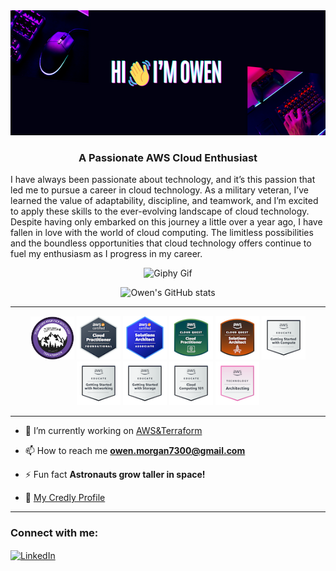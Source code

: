 <img src="https://raw.githubusercontent.com/O-Morgan/O-Morgan/main/GitHub%20Banner.png" width="1000" height="200">


<h3 align="center">A Passionate AWS Cloud Enthusiast</h3> 

I have always been passionate about technology, and it’s this passion that led me to pursue a career in cloud technology. As a military veteran, I’ve learned the value of adaptability, discipline, and teamwork, and I’m excited to apply these skills to the ever-evolving landscape of cloud technology. Despite having only embarked on this journey a little over a year ago, I have fallen in love with the world of cloud computing. The limitless possibilities and the boundless opportunities that cloud technology offers continue to fuel my enthusiasm as I progress in my career.

<p align="center">
  <img src="https://media.giphy.com/media/qgQUggAC3Pfv687qPC/giphy.gif" alt="Giphy Gif">
</p>


<div align="center">

![Owen's GitHub stats](https://github-readme-stats.vercel.app/api?username=O-Morgan&theme=radical&show_icons=true)</div>

---

<p align="center">
  <img src="https://github.com/O-Morgan/O-Morgan/blob/main/cpb-terraformer-badge.svg" width="70">
  <img src="https://github.com/O-Morgan/O-Morgan/blob/main/aws-certified-cloud-practitioner.png" width="70">
  <img src="https://github.com/O-Morgan/O-Morgan/blob/main/aws-certified-solutions-architect-associate.png" width="70">
  <img src="https://github.com/O-Morgan/O-Morgan/blob/main/aws-cloud-quest-cloud-practitioner.png" width="70">
  <img src="https://github.com/O-Morgan/O-Morgan/blob/main/aws-cloud-quest-solutions-architect.png" width="70">
  <img src="https://github.com/O-Morgan/O-Morgan/blob/main/aws-educate-getting-started-with-compute.png" width="70">
  <img src="https://github.com/O-Morgan/O-Morgan/blob/main/aws-educate-getting-started-with-networking.png" width="70">
  <img src="https://github.com/O-Morgan/O-Morgan/blob/main/aws-educate-getting-started-with-storage.png" width="70">
  <img src="https://github.com/O-Morgan/O-Morgan/blob/main/aws-educate-introduction-to-cloud-101.png" width="70">
  <img src="https://github.com/O-Morgan/O-Morgan/blob/main/aws-knowledge-architecting.png" width="70">
</p>


---

- 🔭 I’m currently working on [AWS&Terraform](https://github.com/O-Morgan/terraform-beginner-bootcamp-2023)

- 📫 How to reach me **owen.morgan7300@gmail.com**

- ⚡ Fun fact **Astronauts grow taller in space!**

- 🌱 [My Credly Profile](https://www.credly.com/users/owen-morgan.4778d523)

---

<h3 align="left">Connect with me:</h3>
<p align="left">
  <a href="https://www.linkedin.com/in/owen-morgan7300" target="blank">
    <img align="center" src="https://raw.githubusercontent.com/rahuldkjain/github-profile-readme-generator/master/src/images/icons/Social/linked-in-alt.svg" alt="LinkedIn" height="30" width="40" />
  </a>
</p>










<!--
**O-Morgan/O-Morgan** is a ✨ _special_ ✨ repository because its `README.md` (this file) appears on your GitHub profile.

Here are some ideas to get you started:

- 🔭 I’m currently working on ...
- 🌱 I’m currently learning ...
- 👯 I’m looking to collaborate on ...
- 🤔 I’m looking for help with ...
- 💬 Ask me about ...
- 📫 How to reach me: ...
- 😄 Pronouns: ...
- ⚡ Fun fact: ...
-->
